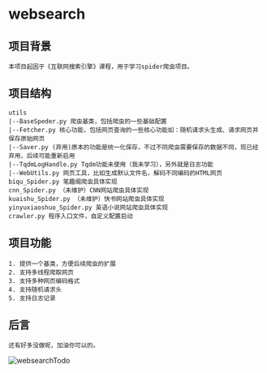 # websearch
## 项目背景
    本项目起因于《互联网搜索引擎》课程，用于学习spider爬虫项目。

## 项目结构
    utils
    |--BaseSpeder.py 爬虫基类，包括爬虫的一些基础配置
    |--Fetcher.py 核心功能，包括网页查询的一些核心功能如：随机请求头生成、请求网页并保存原始网页
    |--Saver.py (弃用)原本的功能是统一化保存，不过不同爬虫需要保存的数据不同，现已经弃用，后续可能重新启用
    |--TqdmLogHandle.py Tqdm功能未使用（我未学习），另外就是日志功能
    |--WebUtils.py 网页工具，比如生成默认文件名，解码不同编码的HTML网页
    biqu_Spider.py 笔趣阁爬虫具体实现
    cnn_Spider.py （未维护）CNN网站爬虫具体实现
    kuaishu_Spider.py （未维护）快书网站爬虫具体实现
    yinyuxiaoshuo_Spider.py 英语小说网站爬虫具体实现
    crawler.py 程序入口文件，自定义配置启动
## 项目功能
    1. 提供一个基类，方便后续爬虫的扩展
    2. 支持多线程爬取网页
    3. 支持多种网页编码格式
    4. 支持随机请求头
    5. 支持日志记录
## 后言
    还有好多没做呢，加油你可以的。
![websearchTodo](https://quisper.obs.cn-east-3.myhuaweicloud.com/picgo/websearchTodo.png)